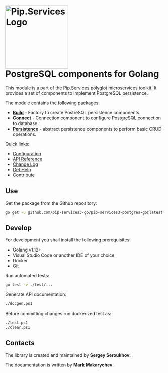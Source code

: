 # <img src="https://uploads-ssl.webflow.com/5ea5d3315186cf5ec60c3ee4/5edf1c94ce4c859f2b188094_logo.svg" alt="Pip.Services Logo" width="200"> <br/> PostgreSQL components for Golang

This module is a part of the [Pip.Services](http://pipservices.org) polyglot microservices toolkit. It provides a set of components to implement PostgreSQL persistence.

The module contains the following packages:
- [**Build**](https://godoc.org/github.com/pip-services3-go/pip-services3-postgres-go/build) - Factory to create PostreSQL persistence components.
- [**Connect**](https://godoc.org/github.com/pip-services3-go/pip-services3-postgres-go/connect) - Connection component to configure PostgreSQL connection to database.
- [**Persistence**](https://godoc.org/github.com/pip-services3-go/pip-services3-postgres-go/persistence) - abstract persistence components to perform basic CRUD operations.

<a name="links"></a> Quick links:

* [Configuration](https://www.pipservices.org/recipies/configuration)
* [API Reference](https://godoc.org/github.com/pip-services3-go/pip-services3-postgres-go/)
* [Change Log](CHANGELOG.md)
* [Get Help](https://www.pipservices.org/community/help)
* [Contribute](https://www.pipservices.org/community/contribute)

## Use

Get the package from the Github repository:
```bash
go get -u github.com/pip-services3-go/pip-services3-postgres-go@latest
```

## Develop

For development you shall install the following prerequisites:
* Golang v1.12+
* Visual Studio Code or another IDE of your choice
* Docker
* Git

Run automated tests:
```bash
go test -v ./test/...
```

Generate API documentation:
```bash
./docgen.ps1
```

Before committing changes run dockerized test as:
```bash
./test.ps1
./clear.ps1
```

## Contacts

The library is created and maintained by **Sergey Seroukhov**.

The documentation is written by **Mark Makarychev**.
